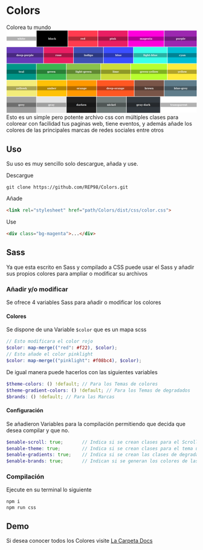 # Colors
Colorea tu mundo
![](docs/colors.png)
Esto es un simple pero potente archivo css con múltiples clases para colorear con facilidad tus paginas web, tiene eventos, y además añade los colores de las principales marcas de redes sociales entre otros

## Uso
Su uso es muy sencillo solo descargue, añada y use.

Descargue
```Shell
git clone https://github.com/REP98/Colors.git
```
Añade
```Html
<link rel="stylesheet" href="path/Colors/dist/css/color.css">
```
Use
```Html
<div class="bg-magenta">...</div>
```

## Sass
Ya que esta escrito en Sass y compilado a CSS puede usar el Sass y añadir sus propios colores para ampliar o modificar su archivos

### Añadir y/o modificar
Se ofrece 4 variables Sass para añadir o modificar los colores

#### Colores
Se dispone de una Variable `$color` que es un mapa scss
```Scss
// Esto modificara el color rojo
$color: map-merge(("red": #f22), $color); 
// Esto añade el color pinklight
$color: map-merge(("pinklight": #f08bc4), $color);
```
De igual manera puede hacerlos con las siguientes variables
``` Scss
$theme-colors: () !default; // Para los Temas de colores
$theme-gradient-colors: () !default; // Para los Temas de degradados
$brands: () !default; // Para las Marcas
```
#### Configuración
Se añadieron Variables para la compilación permitiendo que decida que desea compilar y que no.

```Scss
$enable-scroll: true; 		// Indica si se crean clases para el Scrolling
$enable-theme: true; 		// Indica si se crean clases para el tema útil si se usa otro framework
$enable-gradients: true; 	// Indica si se crean las clases de degradado
$enable-brands: true; 		// Indican si se generan los colores de las marcas.
```
### Compilación
Ejecute en su terminal lo siguiente
```Shell
npm i
npm run css
```

## Demo
Si desea conocer todos los Colores visite [La Carpeta Docs](https://rep98.github.io/Colors)

